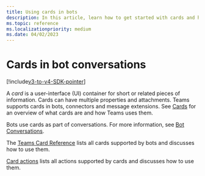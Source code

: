 ```yaml
---
title: Using cards in bots
description: In this article, learn how to get started with cards and how they're used in bot messages in the Microsoft Teams, Teams card references, and card actions.
ms.topic: reference
ms.localizationpriority: medium
ms.date: 04/02/2023
---
```

# Cards in bot conversations

[!include[v3-to-v4-SDK-pointer](~/includes/v3-to-v4-pointer-bots.md)]

A *card* is a user-interface (UI) container for short or related pieces of information. Cards can have multiple properties and attachments. Teams supports cards in bots, connectors and message extensions. See [Cards](~/task-modules-and-cards/what-are-cards.md) for an overview of what cards are and how Teams uses them.

Bots use cards as part of conversations. For more information, see [Bot Conversations](~/resources/bot-v3/bot-conversations/bots-conversations.md).

The [Teams Card Reference](~/task-modules-and-cards/cards/cards-reference.md) lists all cards supported by bots and discusses how to use them.

[Card actions](~/task-modules-and-cards/cards/cards-actions.md) lists all actions supported by cards and discusses how to use them.
